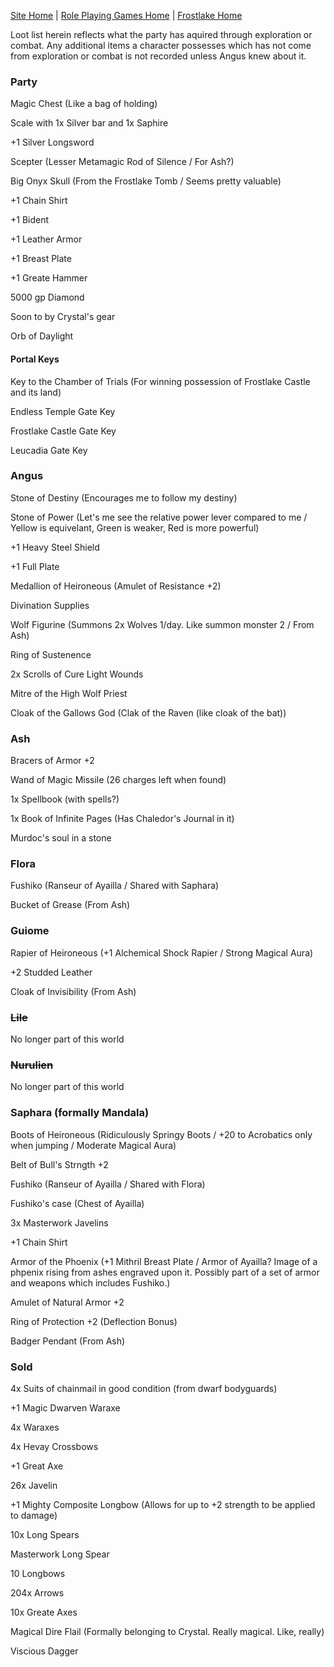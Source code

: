 [Site Home](../../../index) | [Role Playing Games Home](../../index) | [Frostlake Home](./index)

Loot list herein reflects what the party has aquired through exploration or combat. Any additional items a character possesses which has not come from exploration or combat is not recorded unless Angus knew about it.

### Party
Magic Chest (Like a bag of holding)

Scale with 1x Silver bar and 1x Saphire

+1 Silver Longsword

Scepter (Lesser Metamagic Rod of Silence / For Ash?)

Big Onyx Skull (From the Frostlake Tomb / Seems pretty valuable)

+1 Chain Shirt

+1 Bident

+1 Leather Armor

+1 Breast Plate

+1 Greate Hammer

5000 gp Diamond

Soon to by Crystal's gear

Orb of Daylight

#### Portal Keys
Key to the Chamber of Trials (For winning possession of Frostlake Castle and its land)

Endless Temple Gate Key

Frostlake Castle Gate Key

Leucadia Gate Key

### Angus
Stone of Destiny (Encourages me to follow my destiny)

Stone of Power (Let's me see the relative power lever compared to me / Yellow is equivelant, Green is weaker, Red is more powerful)

+1 Heavy Steel Shield

+1 Full Plate

Medallion of Heironeous (Amulet of Resistance +2)

Divination Supplies

Wolf Figurine (Summons 2x Wolves 1/day. Like summon monster 2 / From Ash)

Ring of Sustenence

2x Scrolls of Cure Light Wounds

Mitre of the High Wolf Priest

Cloak of the Gallows God (Clak of the Raven (like cloak of the bat))

### Ash
Bracers of Armor +2

Wand of Magic Missile (26 charges left when found)

1x Spellbook (with spells?)

1x Book of Infinite Pages (Has Chaledor's Journal in it)

Murdoc's soul in a stone

### Flora
Fushiko (Ranseur of Ayailla / Shared with Saphara)

Bucket of Grease (From Ash)

### Guiome
Rapier of Heironeous (+1 Alchemical Shock Rapier / Strong Magical Aura)

+2 Studded Leather

Cloak of Invisibility (From Ash)

### ~~Lile~~
No longer part of this world

### ~~Nurulien~~
No longer part of this world

### Saphara (formally Mandala)
Boots of Heironeous (Ridiculously Springy Boots / +20 to Acrobatics only when jumping / Moderate Magical Aura)

Belt of Bull's Strngth +2

Fushiko (Ranseur of Ayailla / Shared with Flora)

Fushiko's case (Chest of Ayailla)

3x Masterwork Javelins

+1 Chain Shirt

Armor of the Phoenix (+1 Mithril Breast Plate / Armor of Ayailla? Image of a phpenix rising from ashes engraved upon it. Possibly part of a set of armor and weapons which includes Fushiko.)

Amulet of Natural Armor +2

Ring of Protection +2 (Deflection Bonus)

Badger Pendant (From Ash)

### Sold
4x Suits of chainmail in good condition (from dwarf bodyguards)

+1 Magic Dwarven Waraxe

4x Waraxes

4x Hevay Crossbows

+1 Great Axe

26x Javelin

+1 Mighty Composite Longbow (Allows for up to +2 strength to be applied to damage)

10x Long Spears

Masterwork Long Spear

10 Longbows

204x Arrows

10x Greate Axes

Magical Dire Flail (Formally belonging to Crystal. Really magical. Like, really)

Viscious Dagger